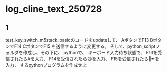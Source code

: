 # log_cline_text_250728

## 1
test_key_switch_m5stack_basicのコードをupdateして、
AボタンでF13
BボタンでF14
CボタンでF15
を送信するように変更する。
そして、python_scriptフォルダを作成し、その下に、
pythonで、
キーボード入力待ち状態で、
F13を受信されたらAを入力、
F14を受信されたら😆を入力、
F15を受信されたら🍭✒を入力、
するpythonプログラムを作成せよ

